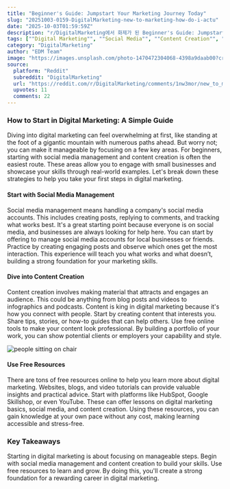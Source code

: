 ```yaml
---
title: "Beginner's Guide: Jumpstart Your Marketing Journey Today"
slug: "20251003-0159-DigitalMarketing-new-to-marketing-how-do-i-actu"
date: "2025-10-03T01:59:59Z"
description: "r/DigitalMarketing에서 화제가 된 Beginner's Guide: Jumpstart Your Marketing Journey Today에 대한 깊이 있는 분석과 인사이트"
tags: [""Digital Marketing"", ""Social Media"", ""Content Creation"", ""Beginner Tips""]
category: "DigitalMarketing"
author: "EDM Team"
image: "https://images.unsplash.com/photo-1470472304068-4398a9daab00?crop=entropy&cs=tinysrgb&fit=max&fm=jpg&ixid=M3w3OTU0NDF8MHwxfHNlYXJjaHw3fHxndWlkZXxlbnwxfDB8fHwxNzU5NDU2Nzg4fDA&ixlib=rb-4.1.0&q=80&w=1080"
source:
  platform: "Reddit"
  subreddit: "DigitalMarketing"
  url: "https://reddit.com/r/DigitalMarketing/comments/1nw3mor/new_to_marketing_how_do_i_actually_get_started/"
  upvotes: 11
  comments: 22
---
```


### How to Start in Digital Marketing: A Simple Guide

Diving into digital marketing can feel overwhelming at first, like standing at the foot of a gigantic mountain with numerous paths ahead. But worry not; you can make it manageable by focusing on a few key areas. For beginners, starting with social media management and content creation is often the easiest route. These areas allow you to engage with small businesses and showcase your skills through real-world examples. Let's break down these strategies to help you take your first steps in digital marketing.

#### Start with Social Media Management

Social media management means handling a company's social media accounts. This includes creating posts, replying to comments, and tracking what works best. It's a great starting point because everyone is on social media, and businesses are always looking for help here. You can start by offering to manage social media accounts for local businesses or friends. Practice by creating engaging posts and observe which ones get the most interaction. This experience will teach you what works and what doesn’t, building a strong foundation for your marketing skills.

#### Dive into Content Creation

Content creation involves making material that attracts and engages an audience. This could be anything from blog posts and videos to infographics and podcasts. Content is king in digital marketing because it's how you connect with people. Start by creating content that interests you. Share tips, stories, or how-to guides that can help others. Use free online tools to make your content look professional. By building a portfolio of your work, you can show potential clients or employers your capability and style.

![people sitting on chair](https://images.unsplash.com/photo-1568992687947-868a62a9f521?crop=entropy&cs=tinysrgb&fit=max&fm=jpg&ixid=M3w3OTU0NDF8MHwxfHNlYXJjaHwyMnx8YnVzaW5lc3MlMjBtZWV0aW5nfGVufDF8MHx8fDE3NTk0NTY3ODl8MA&ixlib=rb-4.1.0&q=80&w=1080)

#### Use Free Resources

There are tons of free resources online to help you learn more about digital marketing. Websites, blogs, and video tutorials can provide valuable insights and practical advice. Start with platforms like HubSpot, Google Skillshop, or even YouTube. These can offer lessons on digital marketing basics, social media, and content creation. Using these resources, you can gain knowledge at your own pace without any cost, making learning accessible and stress-free.

### Key Takeaways

Starting in digital marketing is about focusing on manageable steps. Begin with social media management and content creation to build your skills. Use free resources to learn and grow. By doing this, you'll create a strong foundation for a rewarding career in digital marketing.